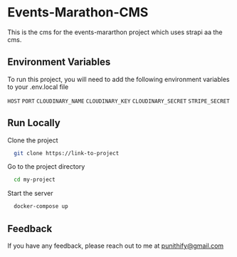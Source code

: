 # Events-Marathon-CMS

This is the cms for the events-mararthon project which uses strapi aa the cms.

## Environment Variables

To run this project, you will need to add the following environment variables to your .env.local file

`HOST`
`PORT`
`CLOUDINARY_NAME`
`CLOUDINARY_KEY`
`CLOUDINARY_SECRET`
`STRIPE_SECRET`

## Run Locally

Clone the project

```bash
  git clone https://link-to-project
```

Go to the project directory

```bash
  cd my-project
```

Start the server

```bash
  docker-compose up
```

## Feedback

If you have any feedback, please reach out to me at punithify@gmail.com
